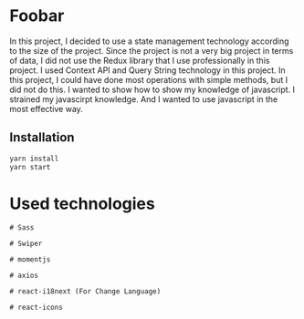 # Foobar

In this project, I decided to use a state management technology according to the size of the project. Since the project is not a very big project in terms of data, I did not use the Redux library that I use professionally in this project. I used Context API and Query String technology in this project.
In this project, I could have done most operations with simple methods, but I did not do this. I wanted to show how to show my knowledge of javascript. I strained my javascirpt knowledge. And I wanted to use javascript in the most effective way.



## Installation


```bash
yarn install
yarn start

```



# Used technologies

```
# Sass

# Swiper

# momentjs

# axios

# react-i18next (For Change Language)

# react-icons
```
